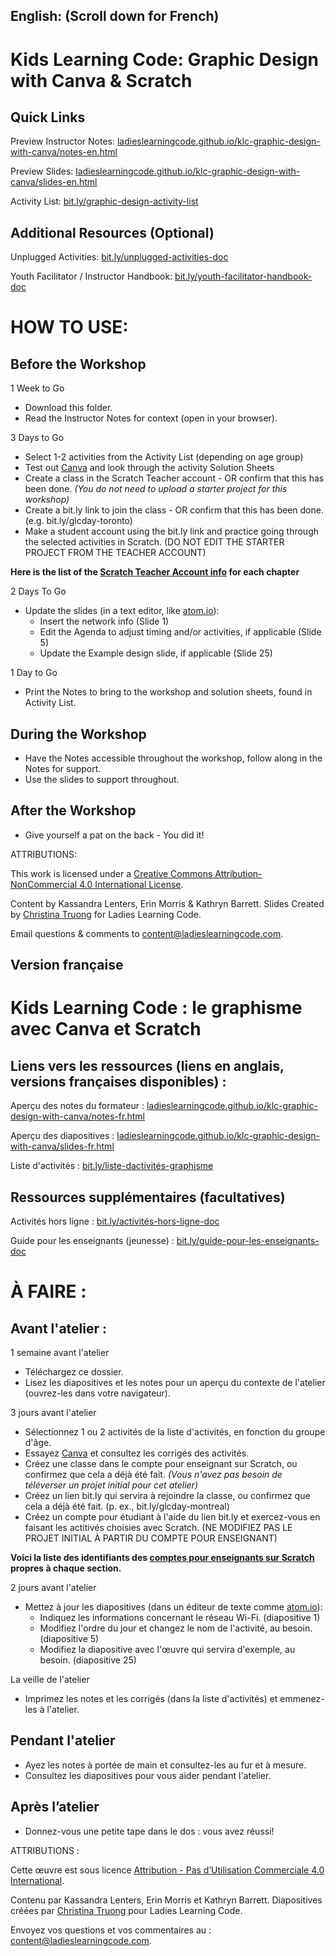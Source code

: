 ## English: (Scroll down for French)

# Kids Learning Code: Graphic Design with Canva &amp; Scratch

## Quick Links

Preview Instructor Notes: <a href="https://ladieslearningcode.github.io/klc-graphic-design-with-canva-scratch/notes-en.html">ladieslearningcode.github.io/klc-graphic-design-with-canva/notes-en.html</a>

Preview Slides: <a href="https://ladieslearningcode.github.io/klc-graphic-design-with-canva-scratch/slides-en.html">ladieslearningcode.github.io/klc-graphic-design-with-canva/slides-en.html</a>

Activity List: <a href="http://bit.ly/graphic-design-activity-list">bit.ly/graphic-design-activity-list</a>

## Additional Resources (Optional)

Unplugged Activities: <a href="http://bit.ly/unplugged-activities-doc">bit.ly/unplugged-activities-doc</a>

Youth Facilitator / Instructor Handbook: <a href="http://bit.ly/youth-facilitator-handbook-doc">bit.ly/youth-facilitator-handbook-doc</a>


# HOW TO USE:
## Before the Workshop
1 Week to Go

* Download this folder.
* Read the Instructor Notes for context (open in your browser).

3 Days to Go

* Select 1-2 activities from the Activity List (depending on age group)
* Test out <a href="https://www.canva.com/">Canva</a> and look through the activity Solution Sheets
* Create a class in the Scratch Teacher account - OR confirm that this has been done. <i>(You do not need to upload a starter project for this workshop)</i>
* Create a bit.ly link to join the class - OR confirm that this has been done. (e.g. bit.ly/glcday-toronto)
* Make a student account using the bit.ly link and practice going through the selected activities in Scratch. (DO NOT EDIT THE STARTER PROJECT FROM THE TEACHER ACCOUNT)

<strong>Here is the list of the <a href="https://docs.google.com/document/d/1eLUxo_fwtSpqbp5XuUpKyT_fDkXoHhWtVr02K-CTrwo/edit?usp=sharing">Scratch Teacher Account info</a> for each chapter </strong>

2 Days To Go

* Update the slides (in a text editor, like <a href="https://atom.io/">atom.io</a>):
    * Insert the network info (Slide 1)
    * Edit the Agenda to adjust timing and/or activities, if applicable (Slide 5)
    * Update the Example design slide, if applicable (Slide 25)

1 Day to Go

* Print the Notes to bring to the workshop and solution sheets, found in Activity List.

## During the Workshop
* Have the Notes accessible throughout the workshop, follow along in the Notes for support.
* Use the slides to support throughout.

## After the Workshop
* Give yourself a pat on the back - You did it!


ATTRIBUTIONS:

This work is licensed under a <a rel="license" href="http://creativecommons.org/licenses/by-nc/4.0/">Creative Commons Attribution-NonCommercial 4.0 International License</a>.

Content by Kassandra Lenters, Erin Morris &amp; Kathryn Barrett. Slides Created by [Christina Truong](http://twitter.com/christinatruong) for Ladies Learning Code.

Email questions & comments to <content@ladieslearningcode.com>.

## Version française

# Kids Learning Code : le graphisme avec Canva et Scratch

## Liens vers les ressources (liens en anglais, versions françaises disponibles) :

Aperçu des notes du formateur : <a href="https://ladieslearningcode.github.io/klc-graphic-design-with-canva-scratch/notes-fr.html">ladieslearningcode.github.io/klc-graphic-design-with-canva/notes-fr.html</a>

Aperçu des diapositives : <a href="https://ladieslearningcode.github.io/klc-graphic-design-with-canva-scratch/slides-fr.html">ladieslearningcode.github.io/klc-graphic-design-with-canva/slides-fr.html</a>

Liste d'activités : <a href="http://bit.ly/liste-dactivités-graphisme">bit.ly/liste-dactivités-graphisme</a>

## Ressources supplémentaires (facultatives)

Activités hors ligne : <a href="http://bit.ly/activités-hors-ligne-doc">bit.ly/activités-hors-ligne-doc</a>

Guide pour les enseignants (jeunesse) : <a href="http://bit.ly/guide-pour-les-enseignants-doc">bit.ly/guide-pour-les-enseignants-doc</a>


# À FAIRE :
## Avant l'atelier :
1 semaine avant l'atelier

* Téléchargez ce dossier.
* Lisez les diapositives et les notes pour un aperçu du contexte de l'atelier (ouvrez-les dans votre navigateur).

3 jours avant l'atelier

* Sélectionnez 1 ou 2 activités de la liste d'activités, en fonction du groupe d'âge.
* Essayez <a href="https://www.canva.com/">Canva</a> et consultez les corrigés des activités.
* Créez une classe dans le compte pour enseignant sur Scratch, ou confirmez que cela a déjà été fait. <i>(Vous n'avez pas besoin de téléverser un projet initial pour cet atelier)</i>
* Créez un lien bit.ly qui servira à rejoindre la classe, ou confirmez que cela a déjà été fait. (p. ex., bit.ly/glcday-montreal)
* Créez un compte pour étudiant à l'aide du lien bit.ly et exercez-vous en faisant les actitivés choisies avec Scratch. (NE MODIFIEZ PAS LE PROJET INITIAL À PARTIR DU COMPTE POUR ENSEIGNANT)

<strong>Voici la liste des identifiants des <a href="https://docs.google.com/document/d/1eLUxo_fwtSpqbp5XuUpKyT_fDkXoHhWtVr02K-CTrwo/edit?usp=sharing">comptes pour enseignants sur Scratch</a> propres à chaque section. </strong>

2 jours avant l'atelier

* Mettez à jour les diapositives (dans un éditeur de texte comme <a href="https://atom.io/">atom.io</a>):
    * Indiquez les informations concernant le réseau Wi-Fi. (diapositive 1)
    * Modifiez l'ordre du jour et changez le nom de l'activité, au besoin. (diapositive 5)
    * Modifiez la diapositive avec l'œuvre qui servira d'exemple, au besoin. (diapositive 25)

La veille de l'atelier

* Imprimez les notes et les corrigés (dans la liste d'activités) et emmenez-les à l'atelier.

## Pendant l'atelier
* Ayez les notes à portée de main et consultez-les au fur et à mesure.
* Consultez les diapositives pour vous aider pendant l'atelier.

## Après l’atelier
* Donnez-vous une petite tape dans le dos : vous avez réussi!


ATTRIBUTIONS :

Cette œuvre est sous licence <a rel="license" href="https://creativecommons.org/licenses/by-nc/4.0/deed.fr"> Attribution - Pas d’Utilisation Commerciale 4.0 International</a>.

Contenu par Kassandra Lenters, Erin Morris et Kathryn Barrett. Diapositives créées par [Christina Truong](http://twitter.com/christinatruong) pour Ladies Learning Code.

Envoyez vos questions et vos commentaires au : <content@ladieslearningcode.com>.
